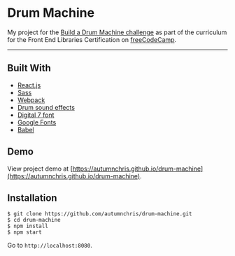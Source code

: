 # Drum Machine

My project for the [Build a Drum Machine challenge](https://learn.freecodecamp.org/front-end-libraries/front-end-libraries-projects/build-a-drum-machine) as part of the curriculum for the Front End Libraries Certification on [freeCodeCamp](https://www.freecodecamp.org).

---

## Built With
* [React.js](https://reactjs.org)
* [Sass](http://sass-lang.com)
* [Webpack](https://webpack.js.org)
* [Drum sound effects](https://github.com/wesbos/JavaScript30)
* [Digital 7 font](https://www.dafont.com/digital-7.font)
* [Google Fonts](https://fonts.google.com)
* [Babel](https://babeljs.io)

## Demo

View project demo at [https://autumnchris.github.io/drum-machine](https://autumnchris.github.io/drum-machine).

## Installation

```
$ git clone https://github.com/autumnchris/drum-machine.git
$ cd drum-machine
$ npm install
$ npm start
```

Go to `http://localhost:8080`.
